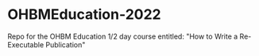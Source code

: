 # OHBMEducation-2022
Repo for the OHBM Education 1/2 day course entitled: "How to Write a Re-Executable Publication"
